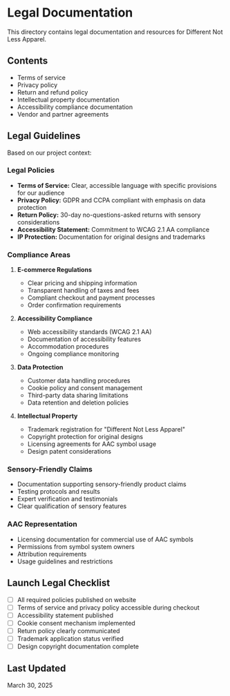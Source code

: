 # Legal Documentation

This directory contains legal documentation and resources for Different Not Less Apparel.

## Contents

- Terms of service
- Privacy policy
- Return and refund policy
- Intellectual property documentation
- Accessibility compliance documentation
- Vendor and partner agreements

## Legal Guidelines

Based on our project context:

### Legal Policies

- **Terms of Service:** Clear, accessible language with specific provisions for our audience
- **Privacy Policy:** GDPR and CCPA compliant with emphasis on data protection
- **Return Policy:** 30-day no-questions-asked returns with sensory considerations
- **Accessibility Statement:** Commitment to WCAG 2.1 AA compliance
- **IP Protection:** Documentation for original designs and trademarks

### Compliance Areas

1. **E-commerce Regulations**
   - Clear pricing and shipping information
   - Transparent handling of taxes and fees
   - Compliant checkout and payment processes
   - Order confirmation requirements

2. **Accessibility Compliance**
   - Web accessibility standards (WCAG 2.1 AA)
   - Documentation of accessibility features
   - Accommodation procedures
   - Ongoing compliance monitoring

3. **Data Protection**
   - Customer data handling procedures
   - Cookie policy and consent management
   - Third-party data sharing limitations
   - Data retention and deletion policies

4. **Intellectual Property**
   - Trademark registration for "Different Not Less Apparel"
   - Copyright protection for original designs
   - Licensing agreements for AAC symbol usage
   - Design patent considerations

### Sensory-Friendly Claims

- Documentation supporting sensory-friendly product claims
- Testing protocols and results
- Expert verification and testimonials
- Clear qualification of sensory features

### AAC Representation

- Licensing documentation for commercial use of AAC symbols
- Permissions from symbol system owners
- Attribution requirements
- Usage guidelines and restrictions

## Launch Legal Checklist

- [ ] All required policies published on website
- [ ] Terms of service and privacy policy accessible during checkout
- [ ] Accessibility statement published
- [ ] Cookie consent mechanism implemented
- [ ] Return policy clearly communicated
- [ ] Trademark application status verified
- [ ] Design copyright documentation complete

## Last Updated

March 30, 2025
